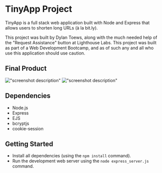 # TinyApp Project

TinyApp is a full stack web application built with Node and Express that allows users to shorten long URLs (à la bit.ly).

This project was built by Dylan Toews, along with the much needed help of the "Request Assistance" button at Lighthouse Labs. This project was built as part of a Web Development Bootcamp, and as of such any and all who use this application should use caution. 

## Final Product

!["screenshot description"](#)
!["screenshot description"](#)

## Dependencies

- Node.js
- Express
- EJS
- bcryptjs
- cookie-session

## Getting Started

- Install all dependencies (using the `npm install` command).
- Run the development web server using the `node express_server.js` command.
